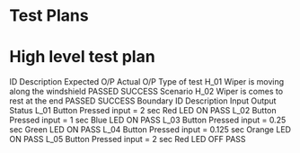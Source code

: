 # Test Plans
# High level test plan
ID	Description	Expected O/P	Actual O/P	Type of test
H_01	Wiper is moving along the windshield	PASSED	SUCCESS	Scenario
H_02	Wiper is comes to rest at the end	PASSED	SUCCESS	Boundary
ID	Description	Input	Output	Status
L_01	Button Pressed	input = 2 sec	Red LED ON	PASS
L_02	Button Pressed	input = 1 sec	Blue LED ON	PASS
L_03	Button Pressed	input = 0.25 sec	Green LED ON	PASS
L_04	Button Pressed	input = 0.125 sec	Orange LED ON	PASS
L_05	Button Pressed	input = 2 sec	Red LED OFF	PASS
